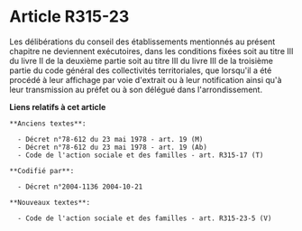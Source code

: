 # Article R315-23

Les délibérations du conseil des établissements mentionnés au présent chapitre ne deviennent exécutoires, dans les conditions
fixées soit au titre III du livre II de la deuxième partie soit au titre III du livre III de la troisième partie du code
général des collectivités territoriales, que lorsqu'il a été procédé à leur affichage par voie d'extrait ou à leur
notification ainsi qu'à leur transmission au préfet ou à son délégué dans l'arrondissement.

**Liens relatifs à cet article**

	**Anciens textes**:

	  - Décret n°78-612 du 23 mai 1978 - art. 19 (M)
	  - Décret n°78-612 du 23 mai 1978 - art. 19 (Ab)
	  - Code de l'action sociale et des familles - art. R315-17 (T)

	**Codifié par**:

	  - Décret n°2004-1136 2004-10-21

	**Nouveaux textes**:

	  - Code de l'action sociale et des familles - art. R315-23-5 (V)
